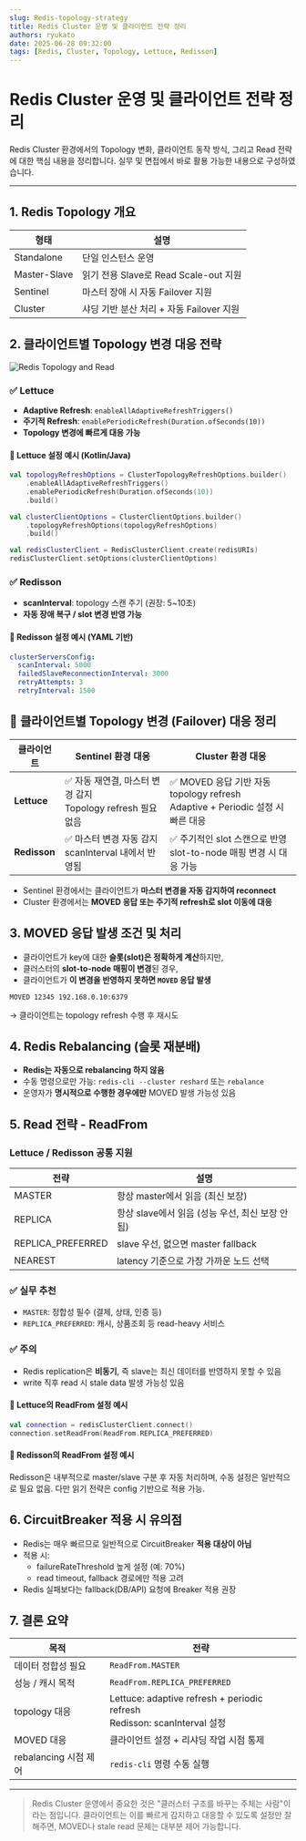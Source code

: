 ```yaml
---
slug: Redis-topology-strategy 
title: Redis Cluster 운영 및 클라이언트 전략 정리 
authors: ryukato
date: 2025-06-28 09:32:00
tags: [Redis, Cluster, Topology, Lettuce, Redisson]
---
```


# Redis Cluster 운영 및 클라이언트 전략 정리

Redis Cluster 환경에서의 Topology 변화, 클라이언트 동작 방식, 그리고 Read 전략에 대한 핵심 내용을 정리합니다. 실무 및 면접에서 바로 활용 가능한 내용으로 구성하였습니다.

---
<!-- truncate -->

## 1. Redis Topology 개요

| 형태           | 설명                             |
| ------------ | ------------------------------ |
| Standalone   | 단일 인스턴스 운영                     |
| Master-Slave | 읽기 전용 Slave로 Read Scale-out 지원 |
| Sentinel     | 마스터 장애 시 자동 Failover 지원        |
| Cluster      | 샤딩 기반 분산 처리 + 자동 Failover 지원   |

## 2. 클라이언트별 Topology 변경 대응 전략
![Redis Topology and Read](/assets/redis/redis-topology.png)


### ✅ Lettuce

- **Adaptive Refresh**: `enableAllAdaptiveRefreshTriggers()`
- **주기적 Refresh**: `enablePeriodicRefresh(Duration.ofSeconds(10))`
- **Topology 변경에 빠르게 대응 가능**

#### 🍃 Lettuce 설정 예시 (Kotlin/Java)
```kotlin
val topologyRefreshOptions = ClusterTopologyRefreshOptions.builder()
    .enableAllAdaptiveRefreshTriggers()
    .enablePeriodicRefresh(Duration.ofSeconds(10))
    .build()

val clusterClientOptions = ClusterClientOptions.builder()
    .topologyRefreshOptions(topologyRefreshOptions)
    .build()

val redisClusterClient = RedisClusterClient.create(redisURIs)
redisClusterClient.setOptions(clusterClientOptions)
```

### ✅ Redisson

- **scanInterval**: topology 스캔 주기 (권장: 5~10초)
- **자동 장애 복구 / slot 변경 반영 가능**

#### 🍷 Redisson 설정 예시 (YAML 기반)
```yaml
clusterServersConfig:
  scanInterval: 5000
  failedSlaveReconnectionInterval: 3000
  retryAttempts: 3
  retryInterval: 1500
```


## 🔁 클라이언트별 Topology 변경 (Failover) 대응 정리

| 클라이언트 | Sentinel 환경 대응 | Cluster 환경 대응 |
|------------|--------------------|--------------------|
| **Lettuce**  | ✅ 자동 재연결, 마스터 변경 감지<br />Topology refresh 필요 없음 | ✅ MOVED 응답 기반 자동 topology refresh<br />Adaptive + Periodic 설정 시 빠른 대응 |
| **Redisson** | ✅ 마스터 변경 자동 감지<br />scanInterval 내에서 반영됨 | ✅ 주기적인 slot 스캔으로 반영<br />slot-to-node 매핑 변경 시 대응 가능 |

- Sentinel 환경에서는 클라이언트가 **마스터 변경을 자동 감지하여 reconnect**
- Cluster 환경에서는 **MOVED 응답 또는 주기적 refresh로 slot 이동에 대응**


## 3. MOVED 응답 발생 조건 및 처리

- 클라이언트가 key에 대한 **슬롯(slot)은 정확하게 계산**하지만,
- 클러스터의 **slot-to-node 매핑이 변경**된 경우,
- 클라이언트가 **이 변경을 반영하지 못하면 `MOVED` 응답 발생**

```text
MOVED 12345 192.168.0.10:6379
```

→ 클라이언트는 topology refresh 수행 후 재시도

## 4. Redis Rebalancing (슬롯 재분배)

- **Redis는 자동으로 rebalancing 하지 않음**
- 수동 명령으로만 가능: `redis-cli --cluster reshard` 또는 `rebalance`
- 운영자가 **명시적으로 수행한 경우에만** MOVED 발생 가능성 있음

## 5. Read 전략 - ReadFrom

### Lettuce / Redisson 공통 지원

| 전략                 | 설명                               |
| ------------------ | -------------------------------- |
| MASTER             | 항상 master에서 읽음 (최신 보장)           |
| REPLICA            | 항상 slave에서 읽음 (성능 우선, 최신 보장 안 됨) |
| REPLICA_PREFERRED | slave 우선, 없으면 master fallback    |
| NEAREST            | latency 기준으로 가장 가까운 노드 선택        |

### ✅ 실무 추천

- `MASTER`: 정합성 필수 (결제, 상태, 인증 등)
- `REPLICA_PREFERRED`: 캐시, 상품조회 등 read-heavy 서비스

### ✅ 주의

- Redis replication은 **비동기**, 즉 slave는 최신 데이터를 반영하지 못할 수 있음
- write 직후 read 시 stale data 발생 가능성 있음

#### 📘 Lettuce의 ReadFrom 설정 예시
```kotlin
val connection = redisClusterClient.connect()
connection.setReadFrom(ReadFrom.REPLICA_PREFERRED)
```

#### 📘 Redisson의 ReadFrom 설정 예시
Redisson은 내부적으로 master/slave 구분 후 자동 처리하며, 수동 설정은 일반적으로 필요 없음. 다만 읽기 전략은 config 기반으로 적용 가능.

## 6. CircuitBreaker 적용 시 유의점

- Redis는 매우 빠르므로 일반적으로 CircuitBreaker **적용 대상이 아님**
- 적용 시:
  - failureRateThreshold 높게 설정 (예: 70%)
  - read timeout, fallback 경로에만 적용 고려
- Redis 실패보다는 fallback(DB/API) 요청에 Breaker 적용 권장

## 7. 결론 요약

| 목적                | 전략                                                                    |
| ----------------- | --------------------------------------------------------------------- |
| 데이터 정합성 필요        | `ReadFrom.MASTER`                                                     |
| 성능 / 캐시 목적        | `ReadFrom.REPLICA_PREFERRED`                                          |
| topology 대응       | Lettuce: adaptive refresh + periodic refresh<br />Redisson: scanInterval 설정 |
| MOVED 대응          | 클라이언트 설정 + 리샤딩 작업 시점 통제                                               |
| rebalancing 시점 제어 | `redis-cli` 명령 수동 실행                                                  |


---
> Redis Cluster 운영에서 중요한 것은 "클러스터 구조를 바꾸는 주체는 사람"이라는 점입니다. 클라이언트는 이를 빠르게 감지하고 대응할 수 있도록 설정만 잘 해주면, MOVED나 stale read 문제는 대부분 제어 가능합니다.